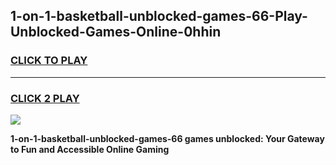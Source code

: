 
## 1-on-1-basketball-unblocked-games-66-Play-Unblocked-Games-Online-0hhin
<h3>
<a href="https://premium76.site?title=1-on-1-basketball-unblocked-games-66&ref=24A">CLICK TO PLAY</a></h3>
<hr>

<h3>
<a href="https://premium76.site?title=1-on-1-basketball-unblocked-games-66&ref=24A">CLICK 2 PLAY</a>
  
</h3>

<a href="https://premium76.site?title=1-on-1-basketball-unblocked-games-66&ref=24A"><img src="https://clearcache.store/games.png"></a>


**1-on-1-basketball-unblocked-games-66 games unblocked: Your Gateway to Fun and Accessible Online Gaming**
